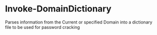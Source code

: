 # Invoke-DomainDictionary
Parses information from the Current or specified Domain into a dictionary file to be used for password cracking
